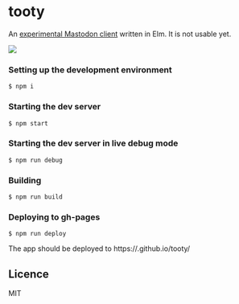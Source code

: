 # tooty

An [experimental Mastodon client](https://n1k0.github.io/tooty/) written in Elm. It is not usable yet.

![](http://i.imgur.com/tMLK7fh.png)

### Setting up the development environment

    $ npm i

### Starting the dev server

    $ npm start

### Starting the dev server in live debug mode

    $ npm run debug

### Building

    $ npm run build

### Deploying to gh-pages

    $ npm run deploy

The app should be deployed to https://<your-github-username>.github.io/tooty/

## Licence

MIT
